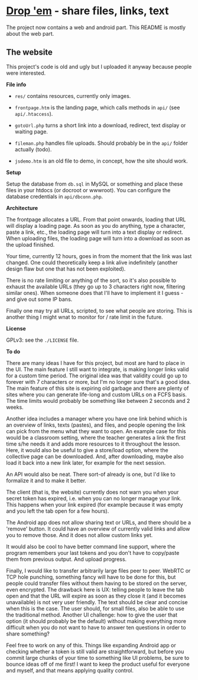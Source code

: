 # [Drop 'em](http://dro.pm) - share files, links, text

The project now contains a web and android part. This README is mostly about the web part.

## The website

This project's code is old and ugly but I uploaded it anyway because people were interested.

**File info**

- `res/` contains resources, currently only images.

- `frontpage.htm` is the landing page, which calls methods in `api/` (see `api/.htaccess`).

- `gotoUrl.php` turns a short link into a download, redirect, text display or waiting page.

- `fileman.php` handles file uploads. Should probably be in the `api/` folder actually (todo).

- `jsdemo.htm` is an old file to demo, in concept, how the site should work.

**Setup**

Setup the database from `db.sql` in MySQL or something and place these files in your htdocs (or
docroot or wwwroot). You can configure the database credentials in `api/dbconn.php`.

**Architecture**

The frontpage allocates a URL. From that point onwards, loading that URL will display a loading page.
As soon as you do anything, type a character, paste a link, etc., the loading page will turn into a
text display or redirect. When uploading files, the loading page will turn into a download as soon
as the upload finished.

Your time, currently 12 hours, goes in from the moment that the link was last changed. One could
theoretically keep a link alive indefinitely (another design flaw but one that has not been exploited).

There is no rate limiting or anything of the sort, so it's also possible to exhaust the available
URLs (they go up to 3 characters right now, filtering similar ones). When someone does that I'll have
to implement it I guess - and give out some IP bans.

Finally one may try all URLs, scripted, to see what people are storing. This is another thing I might
wnat to monitor for / rate limit in the future.

**License**

GPLv3: see the `./LICENSE` file.

**To do**

There are many ideas I have for this project, but most are hard to place in the UI. The main feature
I still want to integrate, is making longer links valid for a custom time period. The original idea
was that validity could go up to forever with 7 characters or more, but I'm no longer sure that's a
good idea. The main feature of this site is expiring old garbage and there are plenty of sites where
you can generate life-long and custom URLs on a FCFS basis. The time limits would probably be
something like between 2 seconds and 2 weeks.

Another idea includes a manager where you have one link behind which is an overview of links,
texts (pastes), and files, and people opening the link can pick from the menu what they want to open.
An example case for this would be a classroom setting, where the teacher generates a link the first
time s/he needs it and adds more resources to it throughout the lesson. Here, it would also be useful to give a
store/load option, where the collective page can be downloaded. And, after downloading, maybe also
load it back into a new link later, for example for the next session.

An API would also be neat. There sort-of already is one, but I'd like to formalize it and to make it
better.

The client (that is, the website) currently does not warn you when your secret token has expired,
i.e. when you can no longer manage your link. This happens when your link expired (for example
because it was empty and you left the tab open for a few hours).

The Android app does not allow sharing text or URLs, and there should be a 'remove' button. It could
have an overview of currently valid links and allow you to remove those. And it does not allow custom
links yet.

It would also be cool to have better command line support, where the program remembers your last
tokens and you don't have to copy/paste them from previous output. And upload progress.

Finally, I would like to transfer arbitrarily large files peer to peer. WebRTC or TCP hole punching,
something fancy will have to be done for this, but people could transfer files without them having to
be stored on the server, even encrypted. The drawback here is UX: telling people to leave the tab
open and that the URL will expire as soon as they close it (and it becomes unavailable) is not very
user friendly. The text should be clear and concise when this is the case. The user should, for small
files, also be able to use the traditional method. Another UI challenge: how to give the user that
option (it should probably be the default) without making everything more difficult when you do not
want to have to answer ten questions in order to share something?

Feel free to work on any of this. Things like expanding Android app or checking whether a token is still
valid are straightforward, but before you commit large chunks of your time to something like UI problems,
be sure to bounce ideas off of me first! I want to keep the product useful for everyone and myself,
and that means applying quality control.
